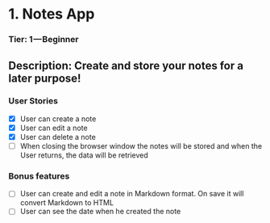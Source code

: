 # 1. Notes App
### Tier: 1 — Beginner

## Description: Create and store your notes for a later purpose!

### User Stories
- [x] User can create a note
- [x] User can edit a note
- [x] User can delete a note
- [ ] When closing the browser window the notes will be stored and when    the User returns, the data will be retrieved

### Bonus features
- [ ] User can create and edit a note in Markdown format. On save it       will convert Markdown to HTML
- [ ] User can see the date when he created the note